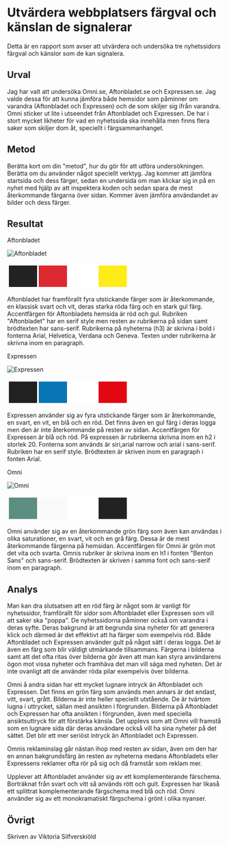 Utvärdera webbplatsers färgval och känslan de signalerar
=======================

Detta är en rapport som avser att utvärdera och undersöka tre nyhetssidors färgval och känslor som de kan signalera.

Urval
-----------------------

Jag har valt att undersöka Omni.se, Aftonbladet.se och Expressen.se. Jag valde dessa för att kunna jämföra både hemsidor som påminner om varandra (Aftonbladet och Expressen) och de som skiljer sig ifrån varandra. Omni sticker ut lite i utseendet från Aftonbladet och Expressen. De har i stort mycket likheter för vad en nyhetssida ska innehålla men finns flera saker som skiljer dom åt, speciellt i färgsammanhanget. 

Metod
-----------------------

Berätta kort om din "metod", hur du gör för att utföra undersökningen. Berätta om du använder något speciellt verktyg.
Jag kommer att jämföra startsida och dess färger, sedan en undersida om man klickar sig in på en nyhet med hjälp av att inspektera koden och sedan spara de mest återkommande färgarna över sidan. Kommer även jämföra användandet av bilder och dess färger.

Resultat
-----------------------
Aftonbladet

<img src="../assets/aftonbladet.png" class="max-width" alt="Aftonbladet" />


<table style="border-spacing: 4px; border-collapse: separate">
<tr>
<td style="height: 50px; width: 50px; background-color: #222">
<td style="height: 50px; width: 50px; background-color: #dd2a30">
<td style="height: 50px; width: 50px; background-color: #fff">
<td style="height: 50px; width: 50px; background-color: #ffeb18">
</tr>
</table>

Aftonbladet har framförallt fyra utstickande färger som är återkommande, en klassisk svart och vit, deras starka röda färg och en stark gul färg. Accentfärgen för Aftonbladets hemsida är röd och gul. Rubriken "Aftonbladet" har en serif style men resten av rubrikerna på sidan samt brödtexten har sans-serif. Rubrikerna på nyheterna (h3) är skrivna i bold i fonterna Arial, Helvetica, Verdana och Geneva. Texten under rubrikerna är skrivna inom en paragraph. 

Expressen

<img src="../assets/expressen.png" class="max-width" alt="Expressen" />

<table style="border-spacing: 4px; border-collapse: separate">
<tr>
<td style="height: 50px; width: 50px; background-color: #212121">
<td style="height: 50px; width: 50px; background-color: #0976b5">
<td style="height: 50px; width: 50px; background-color: #fff">
<td style="height: 50px; width: 50px; background-color: #e30613">
</tr>
</table>

Expressen använder sig av fyra utstickande färger som är återkommande, en svart, en vit, en blå och en röd.
Det finns även en gul färg i deras logga men den är inte återkommande på resten av sidan. Accentfärgen för Expressen är blå och röd. På expressen är rubrikerna skrivna inom en h2 i storlek 20. Fonterna som används är siri,arial narrow och arial i sans-serif. Rubriken har en serif style. Brödtexten är skriven inom en paragraph i fonten Arial. 

Omni

<img src="../assets/omni.png" class="max-width" alt="Omni" />

<table style="border-spacing: 4px; border-collapse: separate">
<tr>
<td style="height: 50px; width: 50px; background-color: #5c8e81">
<td style="height: 50px; width: 50px; background-color: #fafafa">
<td style="height: 50px; width: 50px; background-color: #fff">
<td style="height: 50px; width: 50px; background-color: #222">
</tr>
</table>

Omni använder sig av en återkommande grön färg som även kan användas i olika saturationer, en svart, vit och en grå färg. Dessa är de mest återkommande färgerna på hemsidan. Accentfärgen för Omni är grön mot det vita och svarta. Omnis rubriker är skrivna inom en h1 i fonten "Benton Sans" och sans-serif. Brödtexten är skriven i samma font och sans-serif inom en paragraph. 


Analys
-----------------------

Man kan dra slutsatsen att en röd färg är något som är vanligt för nyhetssidor, framförallt för sidor som Aftonbladet eller Expressen som vill att saker ska "poppa". De nyhetssidorna påminner också om varandra i deras syfte. Deras bakgrund är att begrunda sina nyheter för att generera klick och därmed är det effektivt att ha färger som exempelvis röd. Både Aftonbladet och Expressen använder gult på något sätt i deras logga. Det är även en färg som blir väldigt utmärkande tillsammans. Färgerna i bilderna samt att det ofta ritas över bilderna gör även att man kan styra användarens ögon mot vissa nyheter och framhäva det man vill säga med nyheten. Det är inte ovanligt att de använder röda pilar exempelvis över bilderna. 

Omni å andra sidan har ett mycket lugnare intryck än Aftonbladet och Expressen. Det finns en grön färg som används men annars är det endast, vitt, svart, grått. Bilderna är inte heller speciellt utstående. De är tvärtom lugna i uttrycket, sällan med ansikten i förgrunden. Bilderna på Aftonbladet och Expressen har ofta ansikten i förgrunden, även med speciella ansiktsuttryck för att förstärka känsla. Det upplevs som att Omni vill framstå som en lugnare sida där deras användare också vill ha sina nyheter på det sättet. Det blir ett mer seriöst intryck än Aftonbladet och Expressen. 

Omnis reklaminslag går nästan ihop med resten av sidan, även om den har en annan bakgrundsfärg än resten av nyheterna medans Aftonbladets eller Expressens reklamer ofta rör på sig och då framstår som reklam mer.  

Upplever att Aftonbladet använder sig av ett komplementerande färschema. Borträknat från svart och vitt så används rött och gult. Expressen har likaså ett splittrat komplementerande färgschema med blå och röd. Omni använder sig av ett monokramatiskt färgschema i grönt i olika nyanser. 

Övrigt
-----------------------

Skriven av Viktoria Silfverskiöld